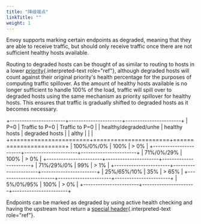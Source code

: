 ```yaml
---
title: "降级端点"
linkTitle: ""
weight: 1
---
```


Envoy supports marking certain endpoints as degraded, meaning that they
are able to receive traffic, but should only receive traffic once there
are not sufficient healthy hosts available.

Routing to degraded hosts can be thought of as similar to routing to
hosts in a lower
[priority](arch_overview_load_balancing_priority_levels){.interpreted-text
role="ref"}, although degraded hosts will count against their original
priority\'s health percentage for the purposes of computing traffic
spillover. As the amount of healthy hosts available is no longer
sufficient to handle 100% of the load, traffic will spill over to
degraded hosts using the same mechanism as priority spillover for
healthy hosts. This ensures that traffic is gradually shifted to
degraded hosts as it becomes necessary.

+-----------------------+----------------------+-----------------------+
| P=0 | Traffic to P=0 | Traffic to P=0 |
| healthy/degraded/unhe | healthy hosts | degraded hosts |
| althy | | |
+=======================+======================+=======================+
| 100%/0%/0% | 100% | > 0% |
+-----------------------+----------------------+-----------------------+
| 71%/0%/29% | 100% | > 0% |
+-----------------------+----------------------+-----------------------+
| 71%/29%/0% | 99% | > 1% |
+-----------------------+----------------------+-----------------------+
| 25%/65%/10% | 35% | > 65% |
+-----------------------+----------------------+-----------------------+
| 5%/0%/95% | 100% | > 0% |
+-----------------------+----------------------+-----------------------+

Endpoints can be marked as degraded by using active health checking and
having the upstream host return a
[special header](arch_overview_health_checking_degraded){.interpreted-text
role="ref"}.
